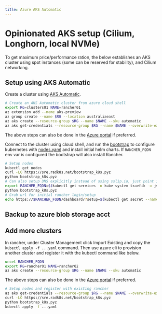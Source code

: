```yaml
---
title: Azure AKS Automatic
---
```


# Opinionated AKS setup (Cilium, Longhorn, local NVMe)

To get maximum price/performance ration, the below establishes an AKS cluster using spot instances (some can be reserved for stability), and Cilium networking.

## Setup using AKS Automatic

Create a cluster using [AKS Automatic](https://learn.microsoft.com/en-us/azure/aks/intro-aks-automatic). 

```bash
# Create an AKS Automatic cluster from azure cloud shell
export RG=clusters01 NAME=rancher01
az extension add --name aks-preview
az group create --name $RG --location australiaeast
az aks create --resource-group $RG --name $NAME --sku automatic
az aks get-credentials --resource-group $RG --name $NAME --overwrite-existing
```

The above steps can also be done in the [Azure portal](https://learn.microsoft.com/en-us/azure/aks/learn/quick-kubernetes-automatic-deploy?pivots=azure-portal) if preferred.

Connect to the cluster using cloud shell, and run the [bootstrap](https://github.com/wagov-dtt/site-reliability-engineering/blob/main/static/bootstrap_k8s/__main__.py) to configure kubernetes with [nodes.yaml](https://github.com/wagov-dtt/site-reliability-engineering/blob/main/static/bootstrap_k8s/config/nodes.yaml) and install initial helm charts. If `RANCHER_FQDN` env var is configured the bootstrap will also install Rancher.

```bash
# Setup nodes
kubectl get nodes
curl -LO https://sre.radk8s.net/bootstrap_k8s.pyz
python bootstrap_k8s.pyz
# Can also setup DNS explicitly instead of using sslip.io, just point it to the same ingress IP
export RANCHER_FQDN=$(kubectl get services -n kube-system traefik -o jsonpath='{.status.loadBalancer.ingress[0].ip}').sslip.io
python bootstrap_k8s.pyz
# Grab url for initial rancher login/setup
echo https://$RANCHER_FQDN/dashboard/?setup=$(kubectl get secret --namespace cattle-system bootstrap-secret -o go-template='{{.data.bootstrapPassword|base64decode}}')
```

## Backup to azure blob storage acct

## Add more clusters

In rancher, under Cluster Management click Import Existing and copy the `kubectl apply -f ...yaml` command. Then use azure cli to provision another cluster and register it with the kubectl command like below.

```bash
unset RANCHER_FQDN
export RG=rancher01 NAME=rancher02
az aks create --resource-group $RG --name $NAME --sku automatic
```

The above steps can also be done in the [Azure portal](https://learn.microsoft.com/en-us/azure/aks/learn/quick-kubernetes-automatic-deploy?pivots=azure-portal) if preferred.

```bash
# Setup nodes and register with existing rancher
az aks get-credentials --resource-group $RG --name $NAME --overwrite-existing
curl -LO https://sre.radk8s.net/bootstrap_k8s.pyz
python bootstrap_k8s.pyz
kubectl apply -f ...yaml
```
